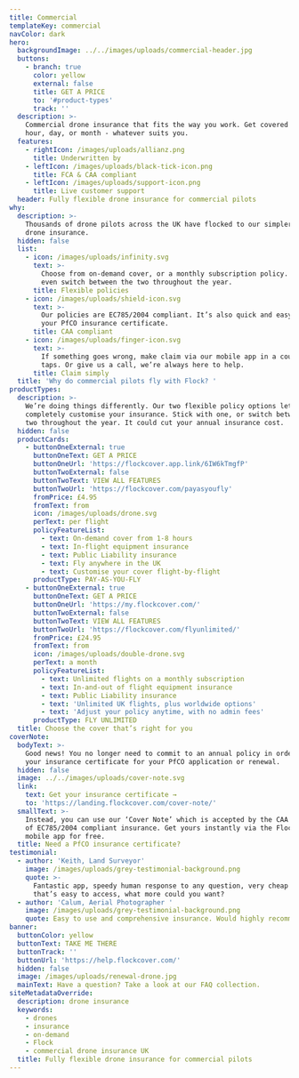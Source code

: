 ```yaml
---
title: Commercial
templateKey: commercial
navColor: dark
hero:
  backgroundImage: ../../images/uploads/commercial-header.jpg
  buttons:
    - branch: true
      color: yellow
      external: false
      title: GET A PRICE
      to: '#product-types'
      track: ''
  description: >-
    Commercial drone insurance that fits the way you work. Get covered by the
    hour, day, or month - whatever suits you.
  features:
    - rightIcon: /images/uploads/allianz.png
      title: Underwritten by
    - leftIcon: /images/uploads/black-tick-icon.png
      title: FCA & CAA compliant
    - leftIcon: /images/uploads/support-icon.png
      title: Live customer support
  header: Fully flexible drone insurance for commercial pilots
why:
  description: >-
    Thousands of drone pilots across the UK have flocked to our simpler, smarter
    drone insurance.
  hidden: false
  list:
    - icon: /images/uploads/infinity.svg
      text: >-
        Choose from on-demand cover, or a monthly subscription policy. You can
        even switch between the two throughout the year.
      title: Flexible policies
    - icon: /images/uploads/shield-icon.svg
      text: >-
        Our policies are EC785/2004 compliant. It’s also quick and easy to get
        your PfCO insurance certificate.
      title: CAA compliant
    - icon: /images/uploads/finger-icon.svg
      text: >-
        If something goes wrong, make claim via our mobile app in a couple of
        taps. Or give us a call, we’re always here to help.
      title: Claim simply
  title: 'Why do commercial pilots fly with Flock? '
productTypes:
  description: >-
    We’re doing things differently. Our two flexible policy options let you
    completely customise your insurance. Stick with one, or switch between the
    two throughout the year. It could cut your annual insurance cost.
  hidden: false
  productCards:
    - buttonOneExternal: true
      buttonOneText: GET A PRICE
      buttonOneUrl: 'https://flockcover.app.link/6IW6kTmgfP'
      buttonTwoExternal: false
      buttonTwoText: VIEW ALL FEATURES
      buttonTwoUrl: 'https://flockcover.com/payasyoufly'
      fromPrice: £4.95
      fromText: from
      icon: /images/uploads/drone.svg
      perText: per flight
      policyFeatureList:
        - text: On-demand cover from 1-8 hours
        - text: In-flight equipment insurance
        - text: Public Liability insurance
        - text: Fly anywhere in the UK
        - text: Customise your cover flight-by-flight
      productType: PAY-AS-YOU-FLY
    - buttonOneExternal: true
      buttonOneText: GET A PRICE
      buttonOneUrl: 'https://my.flockcover.com/'
      buttonTwoExternal: false
      buttonTwoText: VIEW ALL FEATURES
      buttonTwoUrl: 'https://flockcover.com/flyunlimited/'
      fromPrice: £24.95
      fromText: from
      icon: /images/uploads/double-drone.svg
      perText: a month
      policyFeatureList:
        - text: Unlimited flights on a monthly subscription
        - text: In-and-out of flight equipment insurance
        - text: Public Liability insurance
        - text: 'Unlimited UK flights, plus worldwide options'
        - text: 'Adjust your policy anytime, with no admin fees'
      productType: FLY UNLIMITED
  title: Choose the cover that’s right for you
coverNote:
  bodyText: >-
    Good news! You no longer need to commit to an annual policy in order to get
    your insurance certificate for your PfCO application or renewal.
  hidden: false
  image: ../../images/uploads/cover-note.svg
  link:
    text: Get your insurance certificate →
    to: 'https://landing.flockcover.com/cover-note/'
  smallText: >-
    Instead, you can use our ‘Cover Note’ which is accepted by the CAA as proof
    of EC785/2004 compliant insurance. Get yours instantly via the Flock Cover
    mobile app for free.
  title: Need a PfCO insurance certificate?
testimonial:
  - author: 'Keith, Land Surveyor'
    image: /images/uploads/grey-testimonial-background.png
    quote: >-
      Fantastic app, speedy human response to any question, very cheap insurance
      that’s easy to access, what more could you want?
  - author: 'Calum, Aerial Photographer '
    image: /images/uploads/grey-testimonial-background.png
    quote: Easy to use and comprehensive insurance. Would highly recommend!
banner:
  buttonColor: yellow
  buttonText: TAKE ME THERE
  buttonTrack: ''
  buttonUrl: 'https://help.flockcover.com/'
  hidden: false
  image: /images/uploads/renewal-drone.jpg
  mainText: Have a question? Take a look at our FAQ collection.
siteMetadataOverride:
  description: drone insurance
  keywords:
    - drones
    - insurance
    - on-demand
    - Flock
    - commercial drone insurance UK
  title: Fully flexible drone insurance for commercial pilots
---
```


